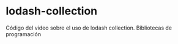 # lodash-collection
Código del video sobre el uso de lodash collection. Bibliotecas de programación
